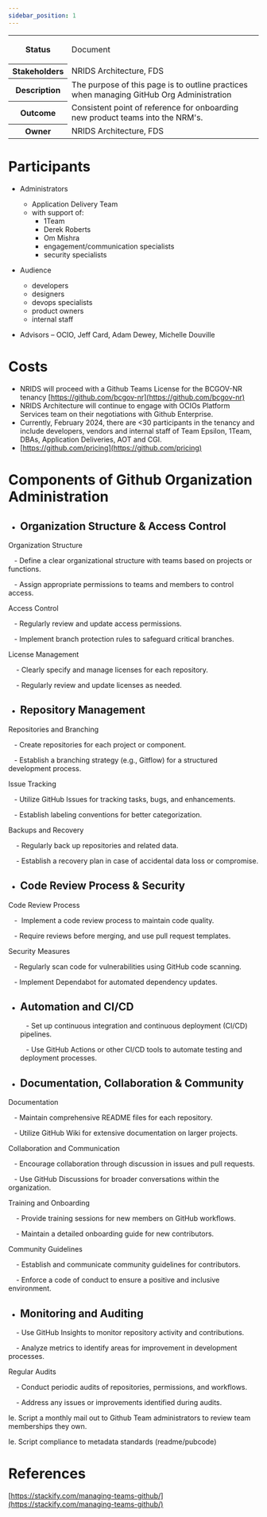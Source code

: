 ```yaml
---
sidebar_position: 1
---
```

<table class="wrapped"><colgroup class=""></colgroup><tbody class=""><tr class=""><th>Status</th><td><div class="content-wrapper"><p>Document</p></div></td></tr><tr class=""><th>Stakeholders</th><td>NRIDS Architecture, FDS</td></tr><tr class=""><th>Description</th><td>The purpose of this page is to outline practices when managing GitHub Org Administration</td></tr><tr class=""><th>Outcome</th><td>Consistent point of reference for onboarding new product teams into the NRM's.</td></tr><tr class=""><th>Owner</th><td>NRIDS Architecture, FDS</td></tr></tbody></table>

Participants
============

*   Administrators
    *   Application Delivery Team
    *   with support of:
        *   1Team
        *   Derek Roberts
        *   Om Mishra
        *   engagement/communication specialists
        *   security specialists
*   Audience
    *   developers
    *   designers
    *   devops specialists
    *   product owners
    *   internal staff

*   Advisors – OCIO, Jeff Card, Adam Dewey, Michelle Douville

Costs
=====

*   NRIDS will proceed with a Github Teams License for the BCGOV-NR tenancy [https://github.com/bcgov-nr](https://github.com/bcgov-nr)
*   NRIDS Architecture will continue to engage with OCIOs Platform Services team on their negotiations with Github Enterprise.
*   Currently, February 2024, there are <30 participants in the tenancy and include developers, vendors and internal staff of Team Epsilon, 1Team, DBAs, Application Deliveries, AOT and CGI.
*   [https://github.com/pricing](https://github.com/pricing)

Components of Github Organization Administration
================================================

*   Organization Structure & Access Control
    ---------------------------------------
    

Organization Structure

   - Define a clear organizational structure with teams based on projects or functions.

   - Assign appropriate permissions to teams and members to control access.

Access Control

   - Regularly review and update access permissions.

   - Implement branch protection rules to safeguard critical branches.

License Management

    - Clearly specify and manage licenses for each repository.

    - Regularly review and update licenses as needed.

*   Repository Management
    ---------------------
    

Repositories and Branching

   - Create repositories for each project or component.

   - Establish a branching strategy (e.g., Gitflow) for a structured development process.

Issue Tracking

   - Utilize GitHub Issues for tracking tasks, bugs, and enhancements.

   - Establish labeling conventions for better categorization.

Backups and Recovery

    - Regularly back up repositories and related data.

    - Establish a recovery plan in case of accidental data loss or compromise.

*   Code Review Process & Security
    ------------------------------
    

Code Review Process

   -  Implement a code review process to maintain code quality.

   - Require reviews before merging, and use pull request templates.

Security Measures

   - Regularly scan code for vulnerabilities using GitHub code scanning.

   - Implement Dependabot for automated dependency updates.

*   Automation and CI/CD
    --------------------
    
       - Set up continuous integration and continuous deployment (CI/CD) pipelines.
    
       - Use GitHub Actions or other CI/CD tools to automate testing and deployment processes.
    
*   Documentation, Collaboration & Community
    ----------------------------------------
    

Documentation

   - Maintain comprehensive README files for each repository.

   - Utilize GitHub Wiki for extensive documentation on larger projects.

Collaboration and Communication

   - Encourage collaboration through discussion in issues and pull requests.

   - Use GitHub Discussions for broader conversations within the organization.

Training and Onboarding

    - Provide training sessions for new members on GitHub workflows.

    - Maintain a detailed onboarding guide for new contributors.

Community Guidelines

    - Establish and communicate community guidelines for contributors.

    - Enforce a code of conduct to ensure a positive and inclusive environment.

*   Monitoring and Auditing
    -----------------------
    

    - Use GitHub Insights to monitor repository activity and contributions.

    - Analyze metrics to identify areas for improvement in development processes.

Regular Audits

    - Conduct periodic audits of repositories, permissions, and workflows.

    - Address any issues or improvements identified during audits.

Ie. Script a monthly mail out to Github Team administrators to review team memberships they own.

Ie. Script compliance to metadata standards (readme/pubcode) 

References
==========

[https://stackify.com/managing-teams-github/](https://stackify.com/managing-teams-github/)